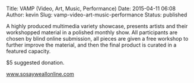 Title: VAMP (Video, Art, Music, Performance)
Date: 2015-04-11 06:08
Author: kevin
Slug: vamp-video-art-music-performance
Status: published

A highly produced multimedia variety showcase, presents artists and their workshopped material in a polished monthly show. All participants are chosen by blind online submission, all pieces are given a free workshop to further improve the material, and then the final product is curated in a featured capacity.

\$5 suggested donation.

www.sosayweallonline.com
